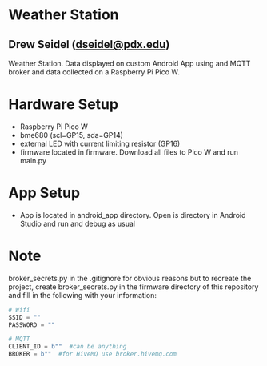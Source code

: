 # Weather Station 
## Drew Seidel (dseidel@pdx.edu)

Weather Station. Data displayed on custom Android App using and MQTT broker and data collected on a Raspberry Pi Pico W.

# Hardware Setup 
- Raspberry Pi Pico W
- bme680 (scl=GP15, sda=GP14)
- external LED with current limiting resistor (GP16)
- firmware located in firmware. Download all files to Pico W and run main.py

# App Setup
- App is located in android_app directory. Open is directory in Android Studio and run and debug as usual

# Note 
broker_secrets.py in the .gitignore for obvious reasons but to recreate the project, create broker_secrets.py in the firmware directory of this repository and fill in the following with your information:

```python 
# Wifi
SSID = ""
PASSWORD = ""

# MQTT
CLIENT_ID = b""  #can be anything
BROKER = b""  #for HiveMQ use broker.hivemq.com
